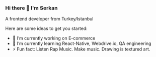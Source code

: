 ### Hi there 👋 I'm Serkan

A frontend developer from Turkey/Istanbul

Here are some ideas to get you started:

- 🔭 I’m currently working on E-commerce 
- 🌱 I’m currently learning React-Native, Webdrive.io, QA engineering
- ⚡ Fun fact: Listen Rap Music. Make music. Drawing is textured art.
